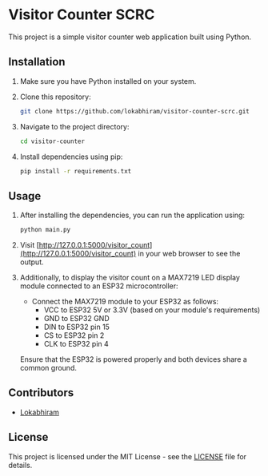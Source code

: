 # Visitor Counter SCRC

This project is a simple visitor counter web application built using Python.

## Installation

1. Make sure you have Python installed on your system.
2. Clone this repository:

    ```bash
    git clone https://github.com/lokabhiram/visitor-counter-scrc.git
    ```

3. Navigate to the project directory:

    ```bash
    cd visitor-counter
    ```

4. Install dependencies using pip:

    ```bash
    pip install -r requirements.txt
    ```

## Usage

1. After installing the dependencies, you can run the application using:

    ```bash
    python main.py
    ```

2. Visit [http://127.0.0.1:5000/visitor_count](http://127.0.0.1:5000/visitor_count) in your web browser to see the output.
3. Additionally, to display the visitor count on a MAX7219 LED display module connected to an ESP32 microcontroller:
   
   - Connect the MAX7219 module to your ESP32 as follows:
     - VCC to ESP32 5V or 3.3V (based on your module's requirements)
     - GND to ESP32 GND
     - DIN to ESP32 pin 15
     - CS to ESP32 pin 2
     - CLK to ESP32 pin 4
   
   Ensure that the ESP32 is powered properly and both devices share a common ground.

## Contributors

- [Lokabhiram](https://github.com/lokabhiram)

## License

This project is licensed under the MIT License - see the [LICENSE](LICENSE) file for details.
